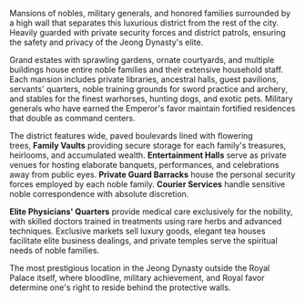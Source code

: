 Mansions of nobles, military generals, and honored families surrounded by a high wall that separates this luxurious district from the rest of the city. Heavily guarded with private security forces and district patrols, ensuring the safety and privacy of the Jeong Dynasty's elite.

Grand estates with sprawling gardens, ornate courtyards, and multiple buildings house entire noble families and their extensive household staff. Each mansion includes private libraries, ancestral halls, guest pavilions, servants' quarters, noble training grounds for sword practice and archery, and stables for the finest warhorses, hunting dogs, and exotic pets. Military generals who have earned the Emperor's favor maintain fortified residences that double as command centers.

The district features wide, paved boulevards lined with flowering trees, **Family Vaults** providing secure storage for each family's treasures, heirlooms, and accumulated wealth. **Entertainment Halls** serve as private venues for hosting elaborate banquets, performances, and celebrations away from public eyes. **Private Guard Barracks** house the personal security forces employed by each noble family. **Courier Services** handle sensitive noble correspondence with absolute discretion.

**Elite Physicians' Quarters** provide medical care exclusively for the nobility, with skilled doctors trained in treatments using rare herbs and advanced techniques. Exclusive markets sell luxury goods, elegant tea houses facilitate elite business dealings, and private temples serve the spiritual needs of noble families.

The most prestigious location in the Jeong Dynasty outside the Royal Palace itself, where bloodline, military achievement, and Royal favor determine one's right to reside behind the protective walls.
